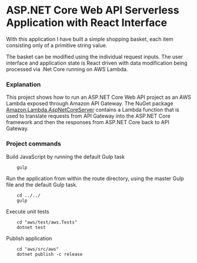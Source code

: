 # ASP.NET Core Web API Serverless Application with React Interface

With this application I have built a simple shopping basket, each item consisting only of a primitive string value.

The basket can be modified using the individual request inputs. The user interface and application state is React driven with data modification being processed via .Net Core running on AWS Lambda.

### Explanation ###

This project shows how to run an ASP.NET Core Web API project as an AWS Lambda exposed through Amazon API Gateway. The NuGet package [Amazon.Lambda.AspNetCoreServer](https://www.nuget.org/packages/Amazon.Lambda.AspNetCoreServer) contains a Lambda function that is used to translate requests from API Gateway into the ASP.NET Core framework and then the responses from ASP.NET Core back to API Gateway.

### Project commands ###

Build JavaScript by running the default Gulp task
```
    gulp
```

Run the application from within the route directory, using the master Gulp file and the default Gulp task.
```
    cd ../../
    gulp
```

Execute unit tests
```
    cd "aws/test/aws.Tests"
    dotnet test
```

Publish application
```
    cd "aws/src/aws"
    dotnet publish -c release
```